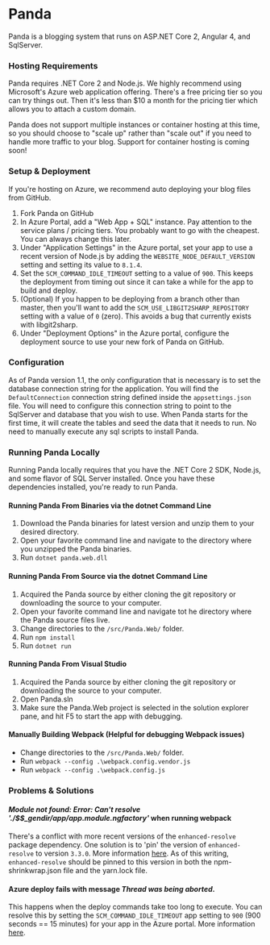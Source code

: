 # Panda
Panda is a blogging system that runs on ASP.NET Core 2, Angular 4, and SqlServer. 

### Hosting Requirements
Panda requires .NET Core 2 and Node.js. We highly recommend using Microsoft's Azure web application offering. There's a free pricing tier so you can try things out. Then it's less than $10 a month for the pricing tier which allows you to attach a custom domain. 

Panda does not support multiple instances or container hosting at this time, so you should choose to "scale up" rather than "scale out" if you need to handle more traffic to your blog. Support for container hosting is coming soon!

### Setup & Deployment
If you're hosting on Azure, we recommend auto deploying your blog files from GitHub.
1. Fork Panda on GitHub
2. In Azure Portal, add a "Web App + SQL" instance. Pay attention to the service plans / pricing tiers. You probably want to go with the cheapest. You can always change this later.
3. Under "Application Settings" in the Azure portal, set your app to use a recent version of Node.js by adding the `WEBSITE_NODE_DEFAULT_VERSION` setting and setting its value to `8.1.4`.
4. Set the `SCM_COMMAND_IDLE_TIMEOUT` setting to a value of `900`. This keeps the deployment from timing out since it can take a while for the app to build and deploy.
5. (Optional) If you happen to be deploying from a branch other than master, then you'll want to add the `SCM_USE_LIBGIT2SHARP_REPOSITORY` setting with a value of `0` (zero). This avoids a bug that currently exists with libgit2sharp. 
6. Under "Deployment Options" in the Azure portal, configure the deployment source to use  your new fork of Panda on GitHub.

### Configuration
As of Panda version 1.1, the only configuration that is necessary is to set the database connection string for the application. You will find the `DefaultConnection` connection string defined inside the `appsettings.json` file. You will need to configure this connection string to point to the SqlServer and database that you wish to use. When Panda starts for the first time, it will create the tables and seed the data that it needs to run. No need to manually execute any sql scripts to install Panda.

### Running Panda Locally
Running Panda locally requires that you have the .NET Core 2 SDK, Node.js, and some flavor of SQL Server installed. Once you have these dependencies installed, you're ready to run Panda.

#### Running Panda From Binaries via the dotnet Command Line
1. Download the Panda binaries for latest version and unzip them to your desired directory.
2. Open your favorite command line and navigate to the directory where you unzipped the Panda binaries.
3. Run `dotnet panda.web.dll`

#### Running Panda From Source via the dotnet Command Line
1. Acquired the Panda source by either cloning the git repository or downloading the source to your computer.
2. Open your favorite command line and navigate tot he directory where the Panda source files live.
3. Change directories to the `/src/Panda.Web/` folder.
4. Run `npm install`
5. Run `dotnet run`

#### Running Panda From Visual Studio
1. Acquired the Panda source by either cloning the git repository or downloading the source to your computer.
2. Open Panda.sln
3. Make sure the Panda.Web project is selected in the solution explorer pane, and hit F5 to start the app with debugging.

#### Manually Building Webpack (Helpful for debugging Webpack issues)
- Change directories to the `/src/Panda.Web/` folder.
- Run `webpack --config .\webpack.config.vendor.js`
- Run `webpack --config .\webpack.config.js`

### Problems & Solutions

#### *Module not found: Error: Can't resolve './$$_gendir/app/app.module.ngfactory'* when running webpack
There's a conflict with more recent versions of the `enhanced-resolve` package dependency. One solution is to 'pin' the version of `enhanced-resolve` to version `3.3.0`. More information [here](https://github.com/angular/angular-cli/issues/4551#issuecomment-322047088). As of this writing, `enhanced-resolve` should be pinned to this version in both the npm-shrinkwrap.json file and the yarn.lock file.

#### Azure deploy fails with message *Thread was being aborted*.
This happens when the deploy commands take too long to execute. You can resolve this by setting the `SCM_COMMAND_IDLE_TIMEOUT` app setting to `900` (900 seconds == 15 minutes) for your app in the Azure portal. More information [here](https://github.com/projectkudu/kudu/issues/2089#issuecomment-262499421).












